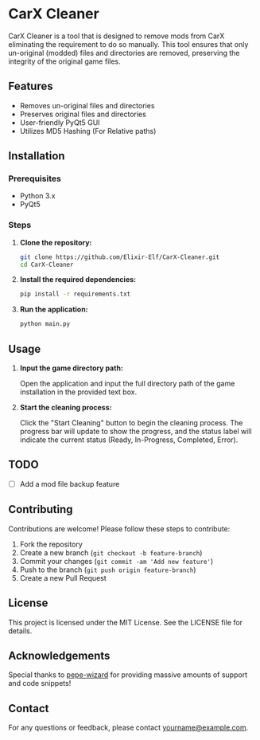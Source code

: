 # CarX Cleaner

CarX Cleaner is a tool that is designed to remove mods from CarX eliminating the requirement to do so manually. This tool ensures that only un-original (modded) files and directories are removed, preserving the integrity of the original game files.

## Features

- Removes un-original files and directories
- Preserves original files and directories
- User-friendly PyQt5 GUI
- Utilizes MD5 Hashing (For Relative paths)

## Installation

### Prerequisites

- Python 3.x
- PyQt5

### Steps

1. **Clone the repository:**

    ```sh
    git clone https://github.com/Elixir-Elf/CarX-Cleaner.git
    cd CarX-Cleaner
    ```

2. **Install the required dependencies:**

    ```sh
    pip install -r requirements.txt
    ```

3. **Run the application:**

    ```sh
    python main.py
    ```

## Usage

1. **Input the game directory path:**

    Open the application and input the full directory path of the game installation in the provided text box.

2. **Start the cleaning process:**

    Click the "Start Cleaning" button to begin the cleaning process. The progress bar will update to show the progress, and the status label will indicate the current status (Ready, In-Progress, Completed, Error).

## TODO

- [ ] Add a mod file backup feature


## Contributing

Contributions are welcome! Please follow these steps to contribute:

1. Fork the repository
2. Create a new branch (`git checkout -b feature-branch`)
3. Commit your changes (`git commit -am 'Add new feature'`)
4. Push to the branch (`git push origin feature-branch`)
5. Create a new Pull Request

## License

This project is licensed under the MIT License. See the LICENSE file for details.

## Acknowledgements

Special thanks to [pepe-wizard](https://github.com/pepe-wizard) for providing massive amounts of support and code snippets!

## Contact

For any questions or feedback, please contact yourname@example.com.



